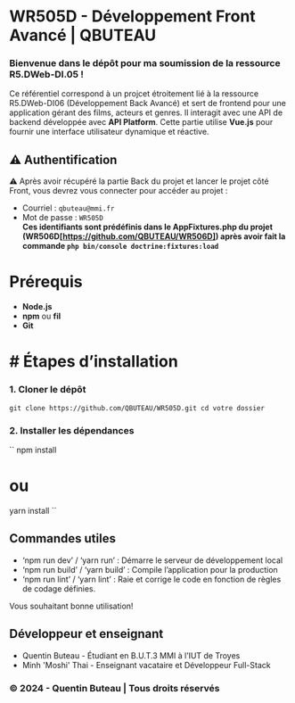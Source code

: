 # WR505D - Développement Front Avancé | QBUTEAU

### Bienvenue dans le dépôt pour ma soumission de la ressource R5.DWeb-DI.05 !
Ce référentiel correspond à un projcet étroitement lié à la ressource R5.DWeb-DI06 (Développement Back Avancé) et sert de frontend pour une application gérant des films, acteurs et genres. Il interagit avec une API de backend développée avec **API Platform**. Cette partie utilise **Vue.js** pour fournir une interface utilisateur dynamique et réactive.

## ⚠️ Authentification
⚠️ Après avoir récupéré la partie Back du projet et lancer le projet côté Front, vous devrez vous connecter pour accéder au projet :
- Courriel : `qbuteau@mmi.fr`
- Mot de passe : `WR505D`
<br>**Ces identifiants sont prédéfinis dans le AppFixtures.php du projet (WR506D[https://github.com/QBUTEAU/WR506D]) après avoir fait la commande `php bin/console doctrine:fixtures:load`**

# Prérequis
- **Node.js**
- **npm** ou **fil**
- **Git**

# # Étapes d’installation
### 1. Cloner le dépôt
``
git clone https://github.com/QBUTEAU/WR505D.git
cd votre dossier
``

### 2. Installer les dépendances
``
npm install
# ou
yarn install
``

## Commandes utiles
- ‘npm run dev’ / ‘yarn run’ : Démarre le serveur de développement local
- ‘npm run build’ / ‘yarn build’ : Compile l’application pour la production
- ‘npm run lint’ / ‘yarn lint’ : Raie et corrige le code en fonction de règles de codage définies.


Vous souhaitant bonne utilisation!

## Développeur et enseignant
- Quentin Buteau - Étudiant en B.U.T.3 MMI à l’IUT de Troyes
- Minh 'Moshi' Thai - Enseignant vacataire et Développeur Full-Stack

### &copy; 2024 - Quentin Buteau | Tous droits réservés
